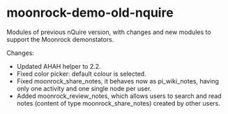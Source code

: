 moonrock-demo-old-nquire
========================

Modules of previous nQuire version, with changes and new modules to support the 
Moonrock demonstators.

Changes:

- Updated AHAH helper to 2.2.
- Fixed color picker: default colour is selected.
- Fixed moonrock_share_notes, it behaves now as pi_wiki_notes, having only one activity and one single node per user.
- Added moonrock_review_notes, which allows users to search and read notes (content of type moonrock_share_notes) created by other users.

